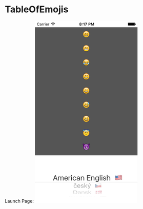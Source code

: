 # TableOfEmojis

Launch Page: 
![alt text](https://github.com/yury-g/TableOfEmojis/blob/master/TableOfEmojis/Assets.xcassets/Simulator%20Screen%20Shot%20Oct%202%2C%202016%2C%208.17.05%20PM.imageset/Simulator%20Screen%20Shot%20Oct%202%2C%202016%2C%208.17.05%20PM.png "hi")
